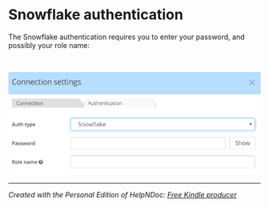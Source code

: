 # Snowflake authentication

The Snowflake authentication requires you to enter your password, and possibly your role name:

&nbsp;

![Image](<lib/Snowflake%20Authentication.png>)

***
_Created with the Personal Edition of HelpNDoc: [Free Kindle producer](<https://www.helpndoc.com/feature-tour/create-ebooks-for-amazon-kindle>)_
